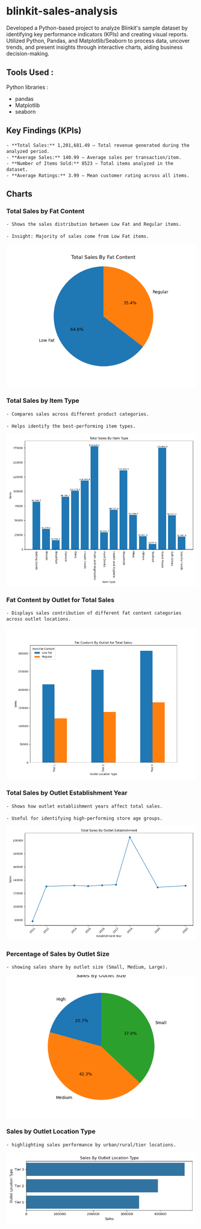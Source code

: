 # blinkit-sales-analysis
Developed a Python-based project to analyze Blinkit's sample dataset by identifying key performance indicators (KPIs) and creating visual reports. Utilized Python, Pandas, and Matplotlib/Seaborn to process data, uncover trends, and present insights through interactive charts, aiding business decision-making.

## Tools Used : 
Python libraries : 
   - pandas
   - Matplotlib
   - seaborn


## Key Findings (KPIs)

    - **Total Sales:** 1,201,681.49 – Total revenue generated during the analyzed period.
    - **Average Sales:** 140.99 – Average sales per transaction/item.
    - **Number of Items Sold:** 8523 – Total items analyzed in the dataset.
    - **Average Ratings:** 3.99 – Mean customer rating across all items.

## Charts

### Total Sales by Fat Content

    - Shows the sales distribution between Low Fat and Regular items.

    - Insight: Majority of sales come from Low Fat items.

   ![Total Sales by Fat Content](Images/Total_Sales_By_Fat_Content.png)


### Total Sales by Item Type

    - Compares sales across different product categories.

    - Helps identify the best-performing item types.

 ![Total Sales by Item Type](Images/Total_Sales_By_Item_Type.png)
 

### Fat Content by Outlet for Total Sales

    - Displays sales contribution of different fat content categories across outlet locations.

![Fat Content by Outlet for Total Sales](Images/Fat_Content_By_Outlet_for_Total_Sales.png)


### Total Sales by Outlet Establishment Year

    - Shows how outlet establishment years affect total sales.

    - Useful for identifying high-performing store age groups.

![Total Sales by Outlet Establishment Year](Images/Total_Sales_By_Outlet_Establishment.png)


### Percentage of Sales by Outlet Size

    - showing sales share by outlet size (Small, Medium, Large).

![Percentage of Sales by Outlet Size](Images/Sales_By_Outlet_Size.png)


### Sales by Outlet Location Type

    - highlighting sales performance by urban/rural/tier locations.

![Sales by Outlet Location Type](Images/Sales_By_Outlet_Location_Type.png)

